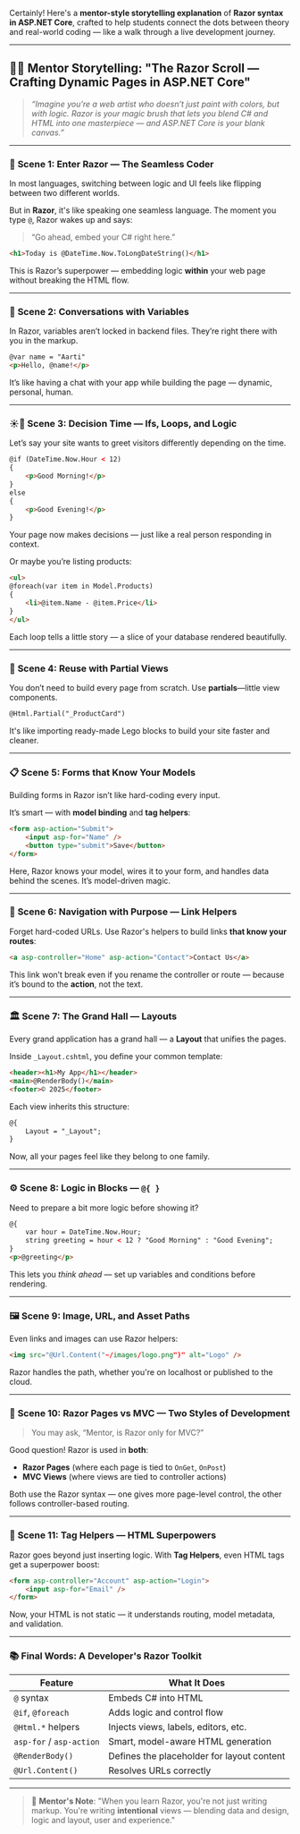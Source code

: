 Certainly! Here's a **mentor-style storytelling explanation** of **Razor syntax in ASP.NET Core**, crafted to help students connect the dots between theory and real-world coding — like a walk through a live development journey.

---

## 👨‍🏫 Mentor Storytelling: **"The Razor Scroll — Crafting Dynamic Pages in ASP.NET Core"**

> *“Imagine you’re a web artist who doesn’t just paint with colors, but with logic. Razor is your magic brush that lets you blend C# and HTML into one masterpiece — and ASP.NET Core is your blank canvas.”*

---

### 🧾 **Scene 1: Enter Razor — The Seamless Coder**

In most languages, switching between logic and UI feels like flipping between two different worlds.

But in **Razor**, it's like speaking one seamless language. The moment you type `@`, Razor wakes up and says:

> “Go ahead, embed your C# right here.”

```html
<h1>Today is @DateTime.Now.ToLongDateString()</h1>
```

This is Razor’s superpower — embedding logic **within** your web page without breaking the HTML flow.

---

### 💬 **Scene 2: Conversations with Variables**

In Razor, variables aren’t locked in backend files. They’re right there with you in the markup.

```html
@var name = "Aarti"
<p>Hello, @name!</p>
```

It’s like having a chat with your app while building the page — dynamic, personal, human.

---

### ☀️🌙 **Scene 3: Decision Time — Ifs, Loops, and Logic**

Let’s say your site wants to greet visitors differently depending on the time.

```html
@if (DateTime.Now.Hour < 12)
{
    <p>Good Morning!</p>
}
else
{
    <p>Good Evening!</p>
}
```

Your page now makes decisions — just like a real person responding in context.

Or maybe you’re listing products:

```html
<ul>
@foreach(var item in Model.Products)
{
    <li>@item.Name - @item.Price</li>
}
</ul>
```

Each loop tells a little story — a slice of your database rendered beautifully.

---

### 🧩 **Scene 4: Reuse with Partial Views**

You don’t need to build every page from scratch. Use **partials**—little view components.

```html
@Html.Partial("_ProductCard")
```

It's like importing ready-made Lego blocks to build your site faster and cleaner.

---

### 📋 **Scene 5: Forms that Know Your Models**

Building forms in Razor isn’t like hard-coding every input.

It’s smart — with **model binding** and **tag helpers**:

```html
<form asp-action="Submit">
    <input asp-for="Name" />
    <button type="submit">Save</button>
</form>
```

Here, Razor knows your model, wires it to your form, and handles data behind the scenes. It’s model-driven magic.

---

### 🧭 **Scene 6: Navigation with Purpose — Link Helpers**

Forget hard-coded URLs. Use Razor's helpers to build links **that know your routes**:

```html
<a asp-controller="Home" asp-action="Contact">Contact Us</a>
```

This link won’t break even if you rename the controller or route — because it’s bound to the **action**, not the text.

---

### 🏛️ **Scene 7: The Grand Hall — Layouts**

Every grand application has a grand hall — a **Layout** that unifies the pages.

Inside `_Layout.cshtml`, you define your common template:

```html
<header><h1>My App</h1></header>
<main>@RenderBody()</main>
<footer>© 2025</footer>
```

Each view inherits this structure:

```html
@{
    Layout = "_Layout";
}
```

Now, all your pages feel like they belong to one family.

---

### ⚙️ **Scene 8: Logic in Blocks — `@{ }`**

Need to prepare a bit more logic before showing it?

```html
@{
    var hour = DateTime.Now.Hour;
    string greeting = hour < 12 ? "Good Morning" : "Good Evening";
}
<p>@greeting</p>
```

This lets you *think ahead* — set up variables and conditions before rendering.

---

### 🖼️ **Scene 9: Image, URL, and Asset Paths**

Even links and images can use Razor helpers:

```html
<img src="@Url.Content("~/images/logo.png")" alt="Logo" />
```

Razor handles the path, whether you're on localhost or published to the cloud.

---

### 🔄 **Scene 10: Razor Pages vs MVC — Two Styles of Development**

> You may ask, “Mentor, is Razor only for MVC?”

Good question! Razor is used in **both**:

* **Razor Pages** (where each page is tied to `OnGet`, `OnPost`)
* **MVC Views** (where views are tied to controller actions)

Both use the Razor syntax — one gives more page-level control, the other follows controller-based routing.

---

### 🔧 **Scene 11: Tag Helpers — HTML Superpowers**

Razor goes beyond just inserting logic. With **Tag Helpers**, even HTML tags get a superpower boost:

```html
<form asp-controller="Account" asp-action="Login">
    <input asp-for="Email" />
</form>
```

Now, your HTML is not static — it understands routing, model metadata, and validation.

---

### 📚 Final Words: A Developer's Razor Toolkit

| Feature                  | What It Does                               |
| ------------------------ | ------------------------------------------ |
| `@` syntax               | Embeds C# into HTML                        |
| `@if`, `@foreach`        | Adds logic and control flow                |
| `@Html.*` helpers        | Injects views, labels, editors, etc.       |
| `asp-for` / `asp-action` | Smart, model-aware HTML generation         |
| `@RenderBody()`          | Defines the placeholder for layout content |
| `@Url.Content()`         | Resolves URLs correctly                    |

---

> 💬 **Mentor's Note**:
> "When you learn Razor, you're not just writing markup. You're writing **intentional** views — blending data and design, logic and layout, user and experience."
 
